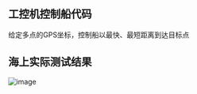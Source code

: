 ## 工控机控制船代码
给定多点的GPS坐标，控制船以最快、最短距离到达目标点
## 海上实际测试结果
![image](https://github.com/chensimian/ShipControl/tree/main/img/result.jpg)